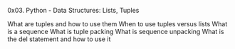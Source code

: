 0x03. Python - Data Structures: Lists, Tuples

What are tuples and how to use them
When to use tuples versus lists
What is a sequence
What is tuple packing
What is sequence unpacking
What is the del statement and how to use it
